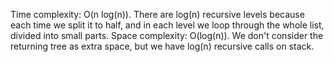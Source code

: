 Time complexity: O(n log(n)).
There are log(n) recursive levels because each time we split it to half, and in each level we loop through the whole list, divided into small parts.
Space complexity: O(log(n)).
We don't consider the returning tree as extra space, but we have log(n) recursive calls on stack.